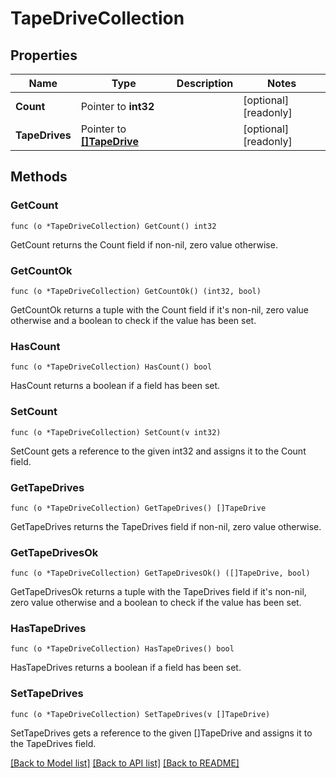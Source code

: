 # TapeDriveCollection

## Properties

Name | Type | Description | Notes
------------ | ------------- | ------------- | -------------
**Count** | Pointer to **int32** |  | [optional] [readonly] 
**TapeDrives** | Pointer to [**[]TapeDrive**](tape_drive.md) |  | [optional] [readonly] 

## Methods

### GetCount

`func (o *TapeDriveCollection) GetCount() int32`

GetCount returns the Count field if non-nil, zero value otherwise.

### GetCountOk

`func (o *TapeDriveCollection) GetCountOk() (int32, bool)`

GetCountOk returns a tuple with the Count field if it's non-nil, zero value otherwise
and a boolean to check if the value has been set.

### HasCount

`func (o *TapeDriveCollection) HasCount() bool`

HasCount returns a boolean if a field has been set.

### SetCount

`func (o *TapeDriveCollection) SetCount(v int32)`

SetCount gets a reference to the given int32 and assigns it to the Count field.

### GetTapeDrives

`func (o *TapeDriveCollection) GetTapeDrives() []TapeDrive`

GetTapeDrives returns the TapeDrives field if non-nil, zero value otherwise.

### GetTapeDrivesOk

`func (o *TapeDriveCollection) GetTapeDrivesOk() ([]TapeDrive, bool)`

GetTapeDrivesOk returns a tuple with the TapeDrives field if it's non-nil, zero value otherwise
and a boolean to check if the value has been set.

### HasTapeDrives

`func (o *TapeDriveCollection) HasTapeDrives() bool`

HasTapeDrives returns a boolean if a field has been set.

### SetTapeDrives

`func (o *TapeDriveCollection) SetTapeDrives(v []TapeDrive)`

SetTapeDrives gets a reference to the given []TapeDrive and assigns it to the TapeDrives field.


[[Back to Model list]](../README.md#documentation-for-models) [[Back to API list]](../README.md#documentation-for-api-endpoints) [[Back to README]](../README.md)


